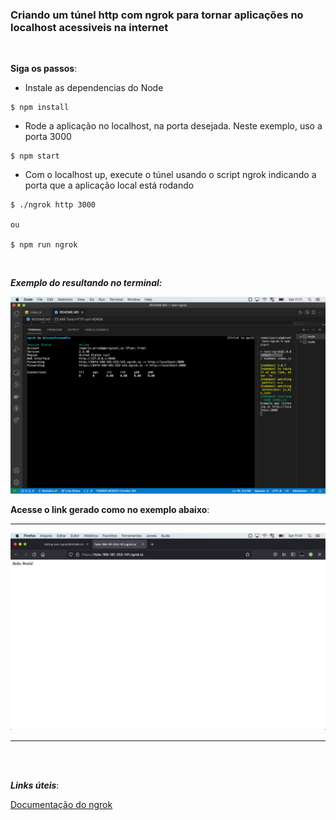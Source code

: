### Criando um túnel http com ngrok para tornar aplicações no localhost acessiveis na internet
<br>


**Siga os passos**:

* Instale as dependencias do Node

```
$ npm install
```

* Rode a aplicação no localhost, na porta desejada. Neste exemplo, uso a porta 3000

```
$ npm start
```

* Com o localhost up, execute o túnel usando o script ngrok indicando a porta que a aplicação local está rodando

```
$ ./ngrok http 3000

ou

$ npm run ngrok
```

<br>

***Exemplo do resultando no terminal:***

<img src="./exemple.png" alt="ngrok hosts" heigth="80" width="600"/>

<br>

**Acesse o link gerado como no exemplo abaixo**:
<hr>
<img src="./hello_world.png" alt="hello_world_example" heigth="80" width="600"/>
<hr>
<br><br>

***Links úteis***:

[Documentação do ngrok](https://ngrok.com/)
